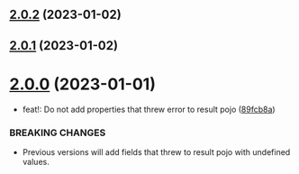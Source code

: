 ## [2.0.2](https://github.com/dany-fedorov/pojo-constructor/compare/v2.0.1...v2.0.2) (2023-01-02)

## [2.0.1](https://github.com/dany-fedorov/pojo-constructor/compare/v2.0.0...v2.0.1) (2023-01-02)

# [2.0.0](https://github.com/dany-fedorov/pojo-constructor/compare/v1.5.0...v2.0.0) (2023-01-01)


* feat!: Do not add properties that threw error to result pojo ([89fcb8a](https://github.com/dany-fedorov/pojo-constructor/commit/89fcb8abfb49655bac691be98c6b8bfbc36f8c99))


### BREAKING CHANGES

* Previous versions will add fields that threw to result
pojo with undefined values.
